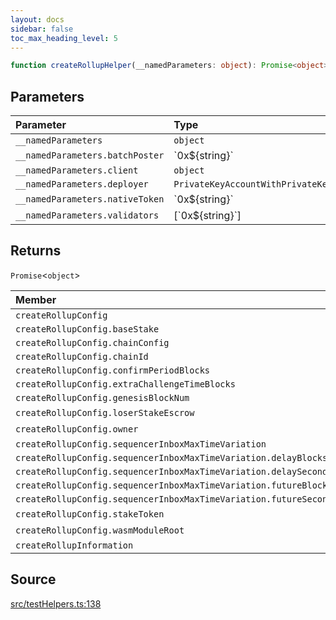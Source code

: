```yaml
---
layout: docs
sidebar: false
toc_max_heading_level: 5
---
```


```ts
function createRollupHelper(__namedParameters: object): Promise<object>
```

## Parameters

| Parameter | Type |
| :------ | :------ |
| `__namedParameters` | `object` |
| `__namedParameters.batchPoster` | \`0x$\{string\}\` |
| `__namedParameters.client` | `object` |
| `__namedParameters.deployer` | `PrivateKeyAccountWithPrivateKey` |
| `__namedParameters.nativeToken` | \`0x$\{string\}\` |
| `__namedParameters.validators` | [\`0x$\{string\}\`] |

## Returns

`Promise`\<`object`\>

| Member | Type |
| :------ | :------ |
| `createRollupConfig` | `object` |
| `createRollupConfig.baseStake` | `bigint` |
| `createRollupConfig.chainConfig` | `string` |
| `createRollupConfig.chainId` | `bigint` |
| `createRollupConfig.confirmPeriodBlocks` | `bigint` |
| `createRollupConfig.extraChallengeTimeBlocks` | `bigint` |
| `createRollupConfig.genesisBlockNum` | `bigint` |
| `createRollupConfig.loserStakeEscrow` | \`0x$\{string\}\` |
| `createRollupConfig.owner` | \`0x$\{string\}\` |
| `createRollupConfig.sequencerInboxMaxTimeVariation` | `object` |
| `createRollupConfig.sequencerInboxMaxTimeVariation.delayBlocks` | `bigint` |
| `createRollupConfig.sequencerInboxMaxTimeVariation.delaySeconds` | `bigint` |
| `createRollupConfig.sequencerInboxMaxTimeVariation.futureBlocks` | `bigint` |
| `createRollupConfig.sequencerInboxMaxTimeVariation.futureSeconds` | `bigint` |
| `createRollupConfig.stakeToken` | \`0x$\{string\}\` |
| `createRollupConfig.wasmModuleRoot` | \`0x$\{string\}\` |
| `createRollupInformation` | [`CreateRollupResults`](../../createRollup/type-aliases/CreateRollupResults.md) |

## Source

[src/testHelpers.ts:138](https://github.com/OffchainLabs/arbitrum-orbit-sdk/blob/27c24d61cdc7e62a81af29bd04f39d5a3549ecb3/src/testHelpers.ts#L138)
